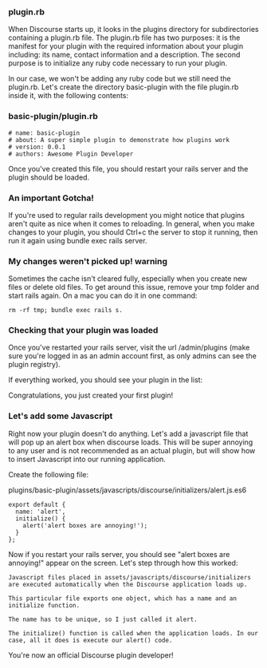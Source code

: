 ### plugin.rb
When Discourse starts up, it looks in the plugins directory for subdirectories containing a plugin.rb file. The plugin.rb file has two purposes: it is the manifest for your plugin with the required information about your plugin including: its name, contact information and a description. The second purpose is to initialize any ruby code necessary to run your plugin.

In our case, we won't be adding any ruby code but we still need the plugin.rb. Let's create the directory basic-plugin with the file plugin.rb inside it, with the following contents:

### basic-plugin/plugin.rb
    # name: basic-plugin
    # about: A super simple plugin to demonstrate how plugins work
    # version: 0.0.1
    # authors: Awesome Plugin Developer

Once you've created this file, you should restart your rails server and the plugin should be loaded.

### An important Gotcha!
If you're used to regular rails development you might notice that plugins aren't quite as nice when it comes to reloading. In general, when you make changes to your plugin, you should Ctrl+c the server to stop it running, then run it again using bundle exec rails server.

### My changes weren't picked up! warning
Sometimes the cache isn't cleared fully, especially when you create new files or delete old files. To get around this issue, remove your tmp folder and start rails again. On a mac you can do it in one command: 

    rm -rf tmp; bundle exec rails s.


### Checking that your plugin was loaded
Once you've restarted your rails server, visit the url /admin/plugins (make sure you're logged in as an admin account first, as only admins can see the plugin registry).

If everything worked, you should see your plugin in the list:

Congratulations, you just created your first plugin!

### Let's add some Javascript
Right now your plugin doesn't do anything. Let's add a javascript file that will pop up an alert box when discourse loads. This will be super annoying to any user and is not recommended as an actual plugin, but will show how to insert Javascript into our running application.

Create the following file:

plugins/basic-plugin/assets/javascripts/discourse/initializers/alert.js.es6

    export default {
      name: 'alert',
      initialize() {
        alert('alert boxes are annoying!');
      }
    };

Now if you restart your rails server, you should see "alert boxes are annoying!" appear on the screen. Let's step through how this worked:

    Javascript files placed in assets/javascripts/discourse/initializers are executed automatically when the Discourse application loads up.

    This particular file exports one object, which has a name and an initialize function.

    The name has to be unique, so I just called it alert.

    The initialize() function is called when the application loads. In our case, all it does is execute our alert() code.

You're now an official Discourse plugin developer! 
